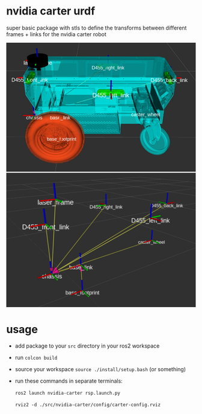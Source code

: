 # nvidia carter urdf
super basic package with stls to define the transforms between different frames + links for the nvidia carter robot

![wow much stl, very robot](image.png)
![wow transforms](image-1.png)

# usage
- add package to your  `src` directory in your ros2 workspace
- run `colcon build`
- source your workspace `source ./install/setup.bash` (or something)
- run these commands in separate terminals:

    `ros2 launch nvidia-carter rsp.launch.py`
    
    `rviz2 -d ./src/nvidia-carter/config/carter-config.rviz `


